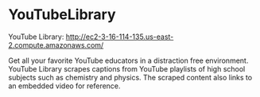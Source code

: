 # YouTubeLibrary

YouTube Library: http://ec2-3-16-114-135.us-east-2.compute.amazonaws.com/

Get all your favorite YouTube educators in a distraction free environment. YouTube Library scrapes captions from YouTube playlists of high school subjects such as chemistry and physics. The scraped content also links to an embedded video for reference. 
